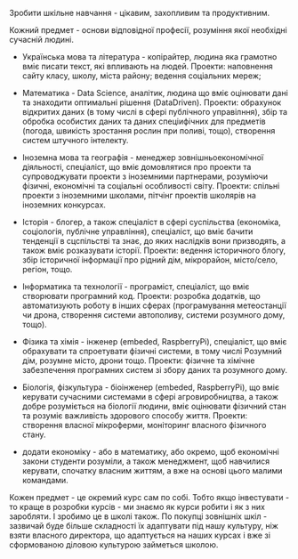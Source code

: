 Зробити шкільне навчання - цікавим, захопливим та продуктивним.

Кожний предмет - основи відповідної професії, розуміння якої необхідні сучасній людині.

* Українська мова та література - копірайтер, людина яка грамотно вміє писати текст, які впливають на людей.
Проекти: наповнення сайту класу, школу, міста району; ведення соціальних мереж;

* Математика - Data Science, аналітик, людина що вміє оцінювати дані та знаходити оптимальні рішення (DataDriven).
Проекти: обрахунок відкритих даних (в тому числі в сфері публічного управілння), збір та обробка особистих даних та даних спеціифічних для предметів (погода, швикість зростання рослин при поливі, тощо), створення систем штучного інтелекту.

* Іноземна мова та географія - менеджер зовнішньоекономічної діяльності, спеціаліст, що вміє домовлятися про проекти та супроводжувати проекти з іноземними партнерами, розуміючи фізичні, економічні та соціальні особливості світу.
Проекти: спільні проекти з іноземними школами, пітчінг проектів школярів на іноземних конкурсах.

* Історія - блогер, а також спеціаліст в сфері суспільства (економіка, соціологія, публічне управління), спеціаліст, що вміє бачити тенденції в сцспільстві та знає, до яких наслідків вони призводять, а також вміє розказувати історії.
Проекти: ведення історичного блогу, збір історичної інформації про рідний дім, мікрорайон, місто/село, регіон, тощо.

* Інформатика та технології - програміст, спеціаліст, що вміє створювати програмний код.
Проекти: розробка додатків, що автоматизують роботу в інших сферах (програмування метеостанції чи дрона, створення системи автополиву, системи розумного дому, тощо).

* Фізика та хімія - інженер (embeded, RaspberryPi), спеціаліст, що вміє обрахувати та спроетувати фізичні системи, в тому числі Розумний дім, розумне місто, дрони тощо.
Проекти: фізичне та хімічне забезпечення програмних систем зі збору даних та розумного дому.

* Біологія, фізкультура - біоінженер  (embeded, RaspberryPi), що вміє керувати сучасними системами в сфері агровиробництва, а також добре розуміється на біології людини, вміє оцінювати фізичний стан та розуміє важливість здорового способу життя.
Проекти: створення власної мікроферми, моніторинг власного фізичного стану.

+ додати економіку - або в математику, або окремо, щоб економічні закони студенти розуміли, а також менеджмент, щоб навчилися керувати, спочатку власним життям, а вже на основі цього малими командами.

Кожен предмет - це окремий курс сам по собі. Тобто якщо інвестувати - то краще в розробки курсів - ми знаємо як курси робити і як з них заробляти. І зробимо це в школі також.
По покупці зовнішніх шкіл - зазвичай буде більше складності їх адаптувати під нашу культуру, ніж взяти власного директора, що адаптується на наших курсах і вже зі сформованою діловою культурою займеться школою.